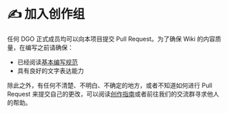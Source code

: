 <!-- other/joinCreation -->

# ✍ 加入创作组

任何 DGO 正式成员均可以向本项目提交 Pull Request。为了确保 Wiki 的内容质量，在编写之前请确保：

- 已经阅读[基本编写规范]()
- 具有良好的文字表达能力

除此之外，有任何不清楚、不明白、不确定的地方，或者不知道如何进行 Pull Request 来提交自己的更改，可以阅读[创作指南]()或者前往我们的交流群寻求他人的帮助。

